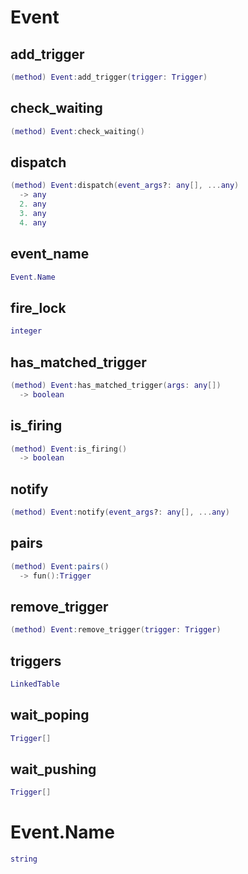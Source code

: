 # Event

## add_trigger

```lua
(method) Event:add_trigger(trigger: Trigger)
```

## check_waiting

```lua
(method) Event:check_waiting()
```

## dispatch

```lua
(method) Event:dispatch(event_args?: any[], ...any)
  -> any
  2. any
  3. any
  4. any
```

## event_name

```lua
Event.Name
```

## fire_lock

```lua
integer
```

## has_matched_trigger

```lua
(method) Event:has_matched_trigger(args: any[])
  -> boolean
```

## is_firing

```lua
(method) Event:is_firing()
  -> boolean
```

## notify

```lua
(method) Event:notify(event_args?: any[], ...any)
```

## pairs

```lua
(method) Event:pairs()
  -> fun():Trigger
```

## remove_trigger

```lua
(method) Event:remove_trigger(trigger: Trigger)
```

## triggers

```lua
LinkedTable
```

## wait_poping

```lua
Trigger[]
```

## wait_pushing

```lua
Trigger[]
```


# Event.Name


```lua
string
```


